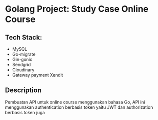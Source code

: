 # Golang Project: Study Case Online Course

## Tech Stack:
- MySQL
- Go-migrate
- Gin-gonic
- Sendgrid
- Cloudinary
- Gateway payment Xendit

## Description

Pembuatan API untuk online course menggunakan bahasa Go, API ini menggunakan authentication berbasis token yaitu JWT dan authorization berbasis token juga
